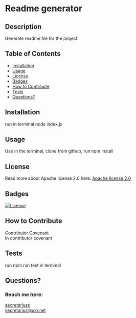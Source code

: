 # Readme generator

  ## Description
  Generate readme file for the project

  ## Table of Contents
  * [Installation](#installation)
  * [Usage](#usage)
  * [License](#license)
  * [Badges](#badges)
  * [How to Contribute](#how-to-contribute)
  * [Tests](#tests)
  * [Questions?](#questions)
  
  ## Installation
  run in terminal node index.js
  ## Usage
  Use in the terminal, clone from github, run npm install
  ## License
  Read more about Apache license 2.0 here:
  [Apache license 2.0](https://opensource.org/licenses/Apache-2.0)
  ## Badges
  [![License](https://img.shields.io/badge/License-Apache%202.0-blue.svg)](https://opensource.org/licenses/Apache-2.0)
  ## How to Contribute
  [Contributor Covenant](https://www.contributor-covenant.org/)  
  In contributor covenant
  ## Tests
  run npm run test in terminal
  ## Questions?
  ### Reach me here: 
  [secretariuss](https://github.com/secretariuss)  
  secretarius@ukr.net